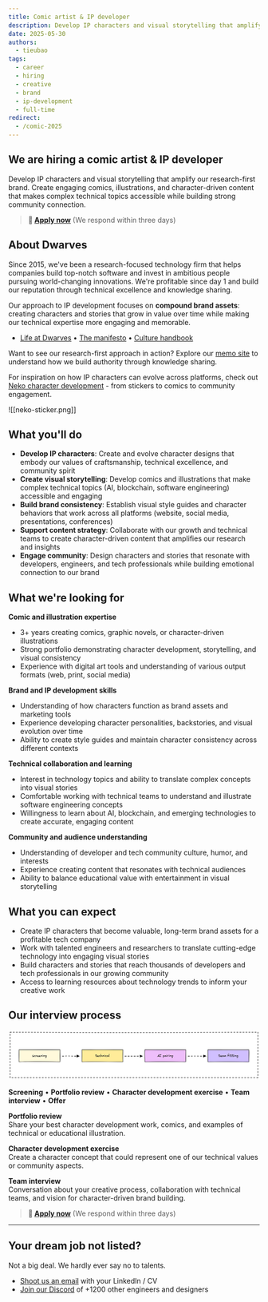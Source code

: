 ```yaml
---
title: Comic artist & IP developer
description: Develop IP characters and visual storytelling that amplify our research-first brand. Create engaging comics, illustrations, and character-driven content that makes complex technical topics accessible and builds community connection.
date: 2025-05-30
authors:
  - tieubao
tags:
  - career
  - hiring
  - creative
  - brand
  - ip-development
  - full-time
redirect:
  - /comic-2025
---
```


## We are hiring a comic artist & IP developer

Develop IP characters and visual storytelling that amplify our research-first brand. Create engaging comics, illustrations, and character-driven content that makes complex technical topics accessible while building strong community connection.

> **🤘 [Apply now](mailto:hr@d.foundation)** (We respond within three days)

## About Dwarves

Since 2015, we've been a research-focused technology firm that helps companies build top-notch software and invest in ambitious people pursuing world-changing innovations. We're profitable since day 1 and build our reputation through technical excellence and knowledge sharing.

Our approach to IP development focuses on **compound brand assets**: creating characters and stories that grow in value over time while making our technical expertise more engaging and memorable.

- [Life at Dwarves](/careers/life) • [The manifesto](/careers/manifesto) • [Culture handbook](/careers/culture)

Want to see our research-first approach in action? Explore our [memo site](https://memo.d.foundation) to understand how we build authority through knowledge sharing.

For inspiration on how IP characters can evolve across platforms, check out [Neko character development](https://sticker.console.so) - from stickers to comics to community engagement.

![[neko-sticker.png]]

## What you'll do

- **Develop IP characters**: Create and evolve character designs that embody our values of craftsmanship, technical excellence, and community spirit
- **Create visual storytelling**: Develop comics and illustrations that make complex technical topics (AI, blockchain, software engineering) accessible and engaging
- **Build brand consistency**: Establish visual style guides and character behaviors that work across all platforms (website, social media, presentations, conferences)
- **Support content strategy**: Collaborate with our growth and technical teams to create character-driven content that amplifies our research and insights
- **Engage community**: Design characters and stories that resonate with developers, engineers, and tech professionals while building emotional connection to our brand

## What we're looking for

**Comic and illustration expertise**

- 3+ years creating comics, graphic novels, or character-driven illustrations
- Strong portfolio demonstrating character development, storytelling, and visual consistency
- Experience with digital art tools and understanding of various output formats (web, print, social media)

**Brand and IP development skills**

- Understanding of how characters function as brand assets and marketing tools
- Experience developing character personalities, backstories, and visual evolution over time
- Ability to create style guides and maintain character consistency across different contexts

**Technical collaboration and learning**

- Interest in technology topics and ability to translate complex concepts into visual stories
- Comfortable working with technical teams to understand and illustrate software engineering concepts
- Willingness to learn about AI, blockchain, and emerging technologies to create accurate, engaging content

**Community and audience understanding**

- Understanding of developer and tech community culture, humor, and interests
- Experience creating content that resonates with technical audiences
- Ability to balance educational value with entertainment in visual storytelling

## What you can expect

- Create IP characters that become valuable, long-term brand assets for a profitable tech company
- Work with talented engineers and researchers to translate cutting-edge technology into engaging visual stories
- Build characters and stories that reach thousands of developers and tech professionals in our growing community
- Access to learning resources about technology trends to inform your creative work

## Our interview process

![](assets/hiring-process.png)

**Screening** • **Portfolio review** • **Character development exercise** • **Team interview** • **Offer**

**Portfolio review**\
Share your best character development work, comics, and examples of technical or educational illustration.

**Character development exercise**\
Create a character concept that could represent one of our technical values or community aspects.

**Team interview**\
Conversation about your creative process, collaboration with technical teams, and vision for character-driven brand building.

> **🤘 [Apply now](mailto:hr@d.foundation)** (We respond within three days)

---

## Your dream job not listed?

Not a big deal. We hardly ever say no to talents.

- [Shoot us an email](mailto:hr@d.foundation) with your LinkedIn / CV
- [Join our Discord](https://discord.gg/dfoundation) of +1200 other engineers and designers
